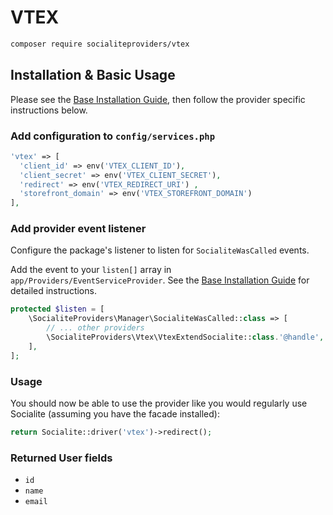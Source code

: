 # VTEX

```bash
composer require socialiteproviders/vtex
```

## Installation & Basic Usage

Please see the [Base Installation Guide](https://socialiteproviders.com/usage/), then follow the provider specific instructions below.

### Add configuration to `config/services.php`

```php
'vtex' => [    
  'client_id' => env('VTEX_CLIENT_ID'),  
  'client_secret' => env('VTEX_CLIENT_SECRET'),  
  'redirect' => env('VTEX_REDIRECT_URI') ,  
  'storefront_domain' => env('VTEX_STOREFRONT_DOMAIN')
],
```

### Add provider event listener

Configure the package's listener to listen for `SocialiteWasCalled` events.

Add the event to your `listen[]` array in `app/Providers/EventServiceProvider`. See the [Base Installation Guide](https://socialiteproviders.com/usage/) for detailed instructions.

```php
protected $listen = [
    \SocialiteProviders\Manager\SocialiteWasCalled::class => [
        // ... other providers
        \SocialiteProviders\Vtex\VtexExtendSocialite::class.'@handle',
    ],
];
```

### Usage

You should now be able to use the provider like you would regularly use Socialite (assuming you have the facade installed):

```php
return Socialite::driver('vtex')->redirect();
```

### Returned User fields

- ``id``
- ``name``
- ``email``